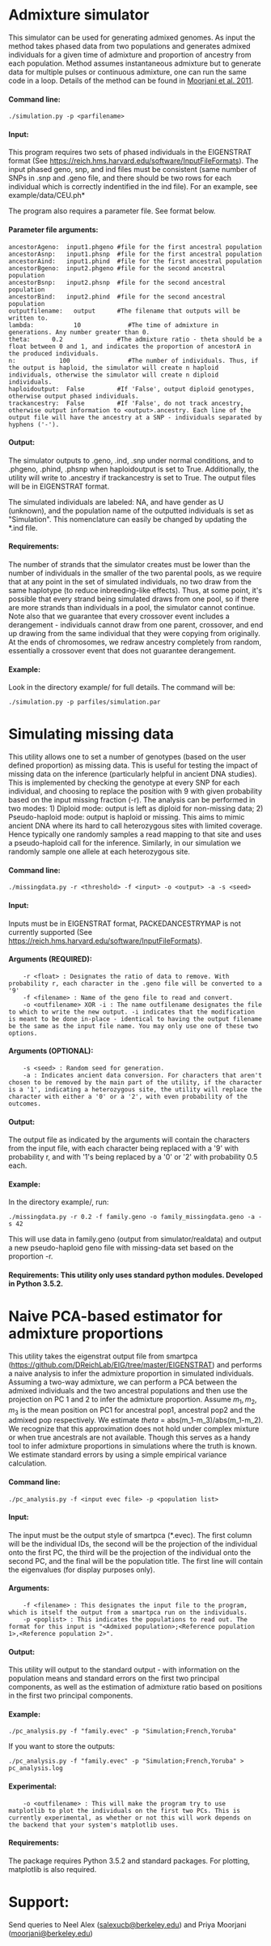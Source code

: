 # Admixture simulator

This simulator can be used for generating admixed genomes. As input the method takes phased data from two populations and generates admixed individuals for a given time of admixture and proportion of ancestry from each population. Method assumes instantaneous admixture but to generate data for multiple pulses or continuous admixture, one can run the same code in a loop. Details of the method can be found in  <a href="https://priyamoorjani.files.wordpress.com/2018/06/2011_moorjani_african-gene-flow-in-levant_plosgenetics.pdf">Moorjani et al. 2011</a>.  

#### Command line: 
```
./simulation.py -p <parfilename> 
```
#### Input:
This program requires two sets of phased individuals in the EIGENSTRAT format (See https://reich.hms.harvard.edu/software/InputFileFormats). The input phased geno, snp, and ind files must be consistent (same number of SNPs in .snp and .geno file, and there should be two rows for each individual which is correctly indentified in the ind file). For an example, see example/data/CEU.ph*
 
The program also requires a parameter file. See format below.
#### Parameter file arguments:
```
ancestorAgeno:  input1.phgeno #file for the first ancestral population
ancestorAsnp:   input1.phsnp  #file for the first ancestral population
ancestorAind:   input1.phind  #file for the first ancestral population
ancestorBgeno:  input2.phgeno #file for the second ancestral population
ancestorBsnp:   input2.phsnp  #file for the second ancestral population
ancestorBind:   input2.phind  #file for the second ancestral population
outputfilename:   output      #The filename that outputs will be written to. 
lambda:     	  10             #The time of admixture in generations. Any number greater than 0.
theta:      0.2	              #The admixture ratio - theta should be a float between 0 and 1, and indicates the proportion of ancestorA in the produced individuals.
n:      	  100                #The number of individuals. Thus, if the output is haploid, the simulator will create n haploid individuals, otherwise the simulator will create n diploid individuals.
haploidoutput:  False         #If 'False', output diploid genotypes, otherwise output phased individuals.
trackancestry:  False         #If 'False', do not track ancestry, otherwise output information to <output>.ancestry. Each line of the output file will have the ancestry at a SNP - individuals separated by hyphens ('-').
```

#### Output:
The simulator outputs to <output>.geno, <output>.ind, <output>.snp under normal conditions, and to <output>.phgeno, <output>.phind, <output>.phsnp when haploidoutput is set to True. Additionally, the utility will write to <output>.ancestry if trackancestry is set to True. The output files will be in EIGENSTRAT format. 
 
The simulated individuals are labeled: 
 NA<number>, and have gender as U (unknown), and the population name of the outputted individuals is set as "Simulation". This nomenclature can easily be changed by updating the *.ind file. 

#### Requirements:
The number of strands that the simulator creates must be lower than the number of individuals in the smaller of the two parental pools, as we require that at any point in the set of simulated individuals, no two draw from the same haplotype (to reduce inbreeding-like effects). Thus, at some point, it's possible that every strand being simulated draws from one pool, so if there are more strands than individuals in a pool, the simulator cannot continue. Note also that we guarantee that every crossover event includes a derangement - individuals cannot draw from one parent, crossover, and end up drawing from the same individual that they were copying from originally. At the ends of chromosomes, we redraw ancestry completely from random, essentially a crossover event that does not guarantee derangement.

#### Example:
Look in the directory example/ for full details. The command will be:
```
./simulation.py -p parfiles/simulation.par
```

# Simulating missing data

This utility allows one to set a number of genotypes (based on the user defined proportion) as missing data. This is useful for testing the impact of missing data on the inference (particularly helpful in ancient DNA studies). This is implemented by checking the genotype at every SNP for each individual, and choosing to replace the position with 9 with given probability based on the input missing fraction (-r). The analysis can be performed in two modes: 1) Diploid mode: output is left as diploid for non-missing data; 2) Pseudo-haploid mode: output is haploid or missing. This aims to mimic ancient DNA where its hard to call heterozygous sites with limited coverage. Hence typically one randomly samples a read mapping to that site and uses a pseudo-haploid call for the inference. Similarly, in our simulation we randomly sample one allele at each heterozygous site.

#### Command line: 
```
./missingdata.py -r <threshold> -f <input> -o <output> -a -s <seed>
```
#### Input: 
Inputs must be in EIGENSTRAT format, PACKEDANCESTRYMAP is not currently supported (See https://reich.hms.harvard.edu/software/InputFileFormats).

#### Arguments (REQUIRED):
```
    -r <float> : Designates the ratio of data to remove. With probability r, each character in the .geno file will be converted to a '9'
    -f <filename> : Name of the geno file to read and convert.
    -o <outfilename> XOR -i : The name outfilename designates the file to which to write the new output. -i indicates that the modification is meant to be done in-place - identical to having the output filename be the same as the input file name. You may only use one of these two options. 
```

#### Arguments (OPTIONAL):
```
    -s <seed> : Random seed for generation.
    -a : Indicates ancient data conversion. For characters that aren't chosen to be removed by the main part of the utility, if the character is a '1', indicating a heterozygous site, the utility will replace the character with either a '0' or a '2', with even probability of the outcomes.
```

#### Output:
The output file as indicated by the arguments will contain the characters from the input file, with each character being replaced with a '9' with probability r, and with '1's being replaced by a '0' or '2' with probability 0.5 each. 

#### Example:
In the directory example/, run:
```
./missingdata.py -r 0.2 -f family.geno -o family_missingdata.geno -a -s 42
```

This will use data in family.geno (output from simulator/realdata) and output a new pseudo-haploid geno file with missing-data set based on the proportion -r. 

#### Requirements: This utility only uses standard python modules. Developed in Python 3.5.2. 

# Naive PCA-based estimator for admixture proportions

This utility takes the eigenstrat output file from smartpca (https://github.com/DReichLab/EIG/tree/master/EIGENSTRAT) and performs a naive analysis to infer the admixture proportion in simulated individuals. Assuming a two-way admixture, we can perform a PCA between the admixed individuals and the two ancestral populations and then use the projection on PC 1 and 2 to infer the admixture proportion. Assume $m_1, m_2, m_3$ is the mean position on PC1 for ancestral pop1, ancestral pop2 and the admixed pop respectively. We estimate $theta$ = abs(m_1-m_3)/abs(m_1-m_2). We recognize that this approximation does not hold under complex mixture or when true ancestrals are not available. Though this serves as a handy tool to infer admixture proportions in simulations where the truth is known. We estimate standard errors by using a simple empirical variance calculation.

#### Command line: 
```
./pc_analysis.py -f <input evec file> -p <population list>
```

#### Input:
The input must be the output style of smartpca (*.evec). The first column will be the individual IDs, the second will be the projection of the individual onto the first PC, the third will be the projection of the individual onto the second PC, and the final will be the population title. The first line will contain the eigenvalues (for display purposes only).

#### Arguments:
```
    -f <filename> : This designates the input file to the program, which is itself the output from a smartpca run on the individuals. 
    -p <poplist> : This indicates the populations to read out. The format for this input is "<Admixed population>;<Reference population 1>,<Reference population 2>". 
```

#### Output:
This utility will output to the standard output - with information on the population means and standard errors on the first two principal components, as well as the estimation of admixture ratio based on positions in the first two principal components. 

#### Example:
```
./pc_analysis.py -f "family.evec" -p "Simulation;French,Yoruba"
```

If you want to store the outputs:
```
./pc_analysis.py -f "family.evec" -p "Simulation;French,Yoruba" > pc_analysis.log
```

#### Experimental:
```
    -o <outfilename> : This will make the program try to use matplotlib to plot the individuals on the first two PCs. This is currently experimental, as whether or not this will work depends on the backend that your system's matplotlib uses.
```
#### Requirements:
The package requires Python 3.5.2 and standard packages. For plotting, matplotlib is also required. 

# Support:
Send queries to Neel Alex (salexucb@berkeley.edu) and Priya Moorjani (moorjani@berkeley.edu)
